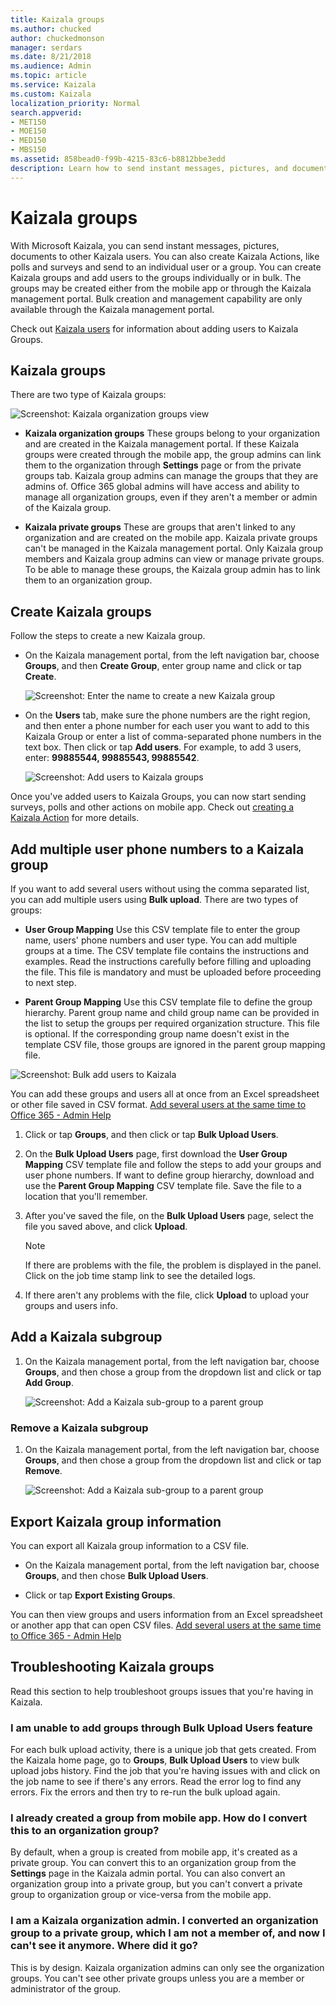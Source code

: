 ```yaml
---
title: Kaizala groups
ms.author: chucked
author: chuckedmonson
manager: serdars
ms.date: 8/21/2018
ms.audience: Admin
ms.topic: article
ms.service: Kaizala
ms.custom: Kaizala
localization_priority: Normal
search.appverid:
- MET150
- MOE150
- MED150
- MBS150
ms.assetid: 858bead0-f99b-4215-83c6-b8812bbe3edd
description: Learn how to send instant messages, pictures, and documents to groups of Kaizala users.
---
```


# Kaizala groups

With Microsoft Kaizala, you can send instant messages, pictures, documents to other Kaizala users. You can also create Kaizala Actions, like polls and surveys and send to an individual user or a group. You can create Kaizala groups and add users to the groups individually or in bulk. The groups may be created either from the mobile app or through the Kaizala management portal. Bulk creation and management capability are only available through the Kaizala management portal.
  
Check out [Kaizala users](users.md) for information about adding users to Kaizala Groups. 
  
## Kaizala groups

There are two type of Kaizala groups:
  
![Screenshot: Kaizala organization groups view](media/c05e9bd2-05cb-4178-a44a-053e01db36bc.png)
  
- **Kaizala organization groups** These groups belong to your organization and are created in the Kaizala management portal. If these Kaizala groups were created through the mobile app, the group admins can link them to the organization through **Settings** page or from the private groups tab. Kaizala group admins can manage the groups that they are admins of. Office 365 global admins will have access and ability to manage all organization groups, even if they aren't a member or admin of the Kaizala group. 
    
- **Kaizala private groups** These are groups that aren't linked to any organization and are created on the mobile app. Kaizala private groups can't be managed in the Kaizala management portal. Only Kaizala group members and Kaizala group admins can view or manage private groups. To be able to manage these groups, the Kaizala group admin has to link them to an organization group. 
    
## Create Kaizala groups

Follow the steps to create a new Kaizala group.
  
- On the Kaizala management portal, from the left navigation bar, choose **Groups**, and then **Create Group**, enter group name and click or tap **Create**. 
    
    ![Screenshot: Enter the name to create a new Kaizala group](media/f913453e-6a66-45bd-a51c-114ebf5be0d7.png)
  
- On the **Users** tab, make sure the phone numbers are the right region, and then enter a phone number for each user you want to add to this Kaizala Group or enter a list of comma-separated phone numbers in the text box. Then click or tap **Add users**. For example, to add 3 users, enter: **99885544, 99885543, 99885542**. 
    
    ![Screenshot: Add users to Kaizala groups](media/d71f75ba-24bb-443c-8cfe-f46a4c95d9b3.png)
  
Once you've added users to Kaizala Groups, you can now start sending surveys, polls and other actions on mobile app. Check out [creating a Kaizala Action](actions.md) for more details. 
  
## Add multiple user phone numbers to a Kaizala group

If you want to add several users without using the comma separated list, you can add multiple users using **Bulk upload**. There are two types of groups: 
  
- **User Group Mapping** Use this CSV template file to enter the group name, users' phone numbers and user type. You can add multiple groups at a time. The CSV template file contains the instructions and examples. Read the instructions carefully before filling and uploading the file. This file is mandatory and must be uploaded before proceeding to next step. 
    
- **Parent Group Mapping** Use this CSV template file to define the group hierarchy. Parent group name and child group name can be provided in the list to setup the groups per required organization structure. This file is optional. If the corresponding group name doesn't exist in the template CSV file, those groups are ignored in the parent group mapping file. 
    
![Screenshot: Bulk add users to Kaizala](media/8f4f5b63-ae6e-4aac-959f-a9022612a058.png)
  
You can add these groups and users all at once from an Excel spreadsheet or other file saved in CSV format. [Add several users at the same time to Office 365 - Admin Help](https://support.office.com/article/1f5767ed-e717-4f24-969c-6ea9d412ca88#__toc316652088)
  
1. Click or tap **Groups**, and then click or tap **Bulk Upload Users**. 
    
2. On the **Bulk Upload Users** page, first download the **User Group Mapping** CSV template file and follow the steps to add your groups and user phone numbers. If want to define group hierarchy, download and use the **Parent Group Mapping** CSV template file. Save the file to a location that you'll remember. 
    
3. After you've saved the file, on the **Bulk Upload Users** page, select the file you saved above, and click **Upload**. 
    
    > [!NOTE]
    > If there are problems with the file, the problem is displayed in the panel. Click on the job time stamp link to see the detailed logs. 
  
4. If there aren't any problems with the file, click **Upload** to upload your groups and users info. 
    
## Add a Kaizala subgroup

1. On the Kaizala management portal, from the left navigation bar, choose **Groups**, and then chose a group from the dropdown list and click or tap **Add Group**. 
    
    ![Screenshot: Add a Kaizala  sub-group to a parent group](media/890765a2-9e2e-409f-88fa-0e478dfeb0c6.png)
  
### Remove a Kaizala subgroup

1. On the Kaizala management portal, from the left navigation bar, choose **Groups**, and then chose a group from the dropdown list and click or tap **Remove**. 
    
    ![Screenshot: Add a Kaizala  sub-group to a parent group](media/890765a2-9e2e-409f-88fa-0e478dfeb0c6.png)
  
## Export Kaizala group information

You can export all Kaizala group information to a CSV file.
  
- On the Kaizala management portal, from the left navigation bar, choose **Groups**, and then chose **Bulk Upload Users**. 
    
- Click or tap **Export Existing Groups**. 
    
You can then view groups and users information from an Excel spreadsheet or another app that can open CSV files. [Add several users at the same time to Office 365 - Admin Help](https://support.office.com/article/1f5767ed-e717-4f24-969c-6ea9d412ca88#__toc316652088)
  
## Troubleshooting Kaizala groups

Read this section to help troubleshoot groups issues that you're having in Kaizala.
  
### I am unable to add groups through Bulk Upload Users feature

For each bulk upload activity, there is a unique job that gets created. From the Kaizala home page, go to **Groups**, **Bulk Upload Users** to view bulk upload jobs history. Find the job that you're having issues with and click on the job name to see if there's any errors. Read the error log to find any errors. Fix the errors and then try to re-run the bulk upload again. 
  
### I already created a group from mobile app. How do I convert this to an organization group?

By default, when a group is created from mobile app, it's created as a private group. You can convert this to an organization group from the **Settings** page in the Kaizala admin portal. You can also convert an organization group into a private group, but you can't convert a private group to organization group or vice-versa from the mobile app. 
  
### I am a Kaizala organization admin. I converted an organization group to a private group, which I am not a member of, and now I can't see it anymore. Where did it go?

This is by design. Kaizala organization admins can only see the organization groups. You can't see other private groups unless you are a member or administrator of the group.
  

